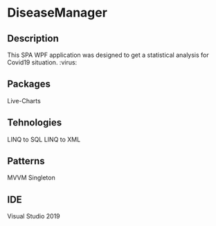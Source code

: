 # DiseaseManager

## Description

This SPA WPF application was designed to get a statistical analysis for Covid19 situation. :virus:

## Packages

Live-Charts

## Tehnologies

LINQ to SQL
LINQ to XML

## Patterns

MVVM
Singleton

## IDE

Visual Studio 2019
